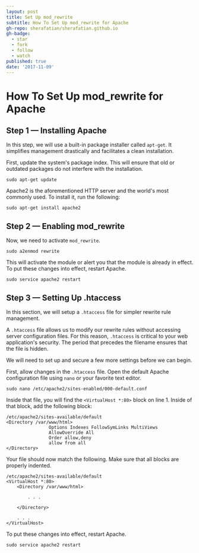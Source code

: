 ```yaml
---
layout: post
title: Set Up mod_rewrite
subtitle: How To Set Up mod_rewrite for Apache
gh-repo: sherafatian/sherafatian.github.io
gh-badge:
  - star
  - fork
  - follow
  - watch
published: true
date: '2017-11-09'
---
```


# How To Set Up mod_rewrite for Apache

## Step 1 — Installing Apache

In this step, we will use a built-in package installer called `apt-get`. It simplifies management drastically and facilitates a clean installation.

First, update the system's package index. This will ensure that old or outdated packages do not interfere with the installation.
```
sudo apt-get update
```
Apache2 is the aforementioned HTTP server and the world's most commonly used. To install it, run the following:
```
sudo apt-get install apache2
```
## Step 2 — Enabling mod_rewrite

Now, we need to activate `mod_rewrite`.
```
sudo a2enmod rewrite
```
This will activate the module or alert you that the module is already in effect. To put these changes into effect, restart Apache.
```
sudo service apache2 restart
```
## Step 3 — Setting Up .htaccess

In this section, we will setup a `.htaccess` file for simpler rewrite rule management.

A `.htaccess` file allows us to modify our rewrite rules without accessing server configuration files. For this reason, `.htaccess` is critical to your web application's security. The period that precedes the filename ensures that the file is hidden.

We will need to set up and secure a few more settings before we can begin.

First, allow changes in the `.htaccess` file. Open the default Apache configuration file using `nano` or your favorite text editor.
```
sudo nano /etc/apache2/sites-enabled/000-default.conf
```
Inside that file, you will find the `<VirtualHost *:80>` block on line 1. Inside of that block, add the following block:
```
/etc/apache2/sites-available/default
<Directory /var/www/html>
                Options Indexes FollowSymLinks MultiViews
                AllowOverride All
                Order allow,deny
                allow from all
</Directory>
```
Your file should now match the following. Make sure that all blocks are properly indented.
```
/etc/apache2/sites-available/default
<VirtualHost *:80>
    <Directory /var/www/html>

        . . .

    </Directory>

    . . .
</VirtualHost>
```
To put these changes into effect, restart Apache.
```
sudo service apache2 restart
```

